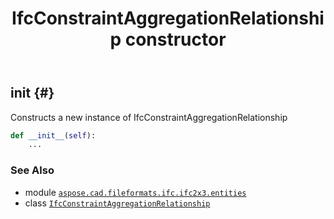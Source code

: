 ﻿---
title: IfcConstraintAggregationRelationship constructor
second_title: Aspose.CAD for Python via .NET API References
description: 
type: docs
weight: 10
url: /python-net/aspose.cad.fileformats.ifc.ifc2x3.entities/ifcconstraintaggregationrelationship/__init__/
is_root: false
---

## __init__ {#}

Constructs a new instance of IfcConstraintAggregationRelationship



```python
def __init__(self):
    ...
```





### See Also
* module [`aspose.cad.fileformats.ifc.ifc2x3.entities`](../../)
* class [`IfcConstraintAggregationRelationship`](/cad/python-net/aspose.cad.fileformats.ifc.ifc2x3.entities/ifcconstraintaggregationrelationship)
